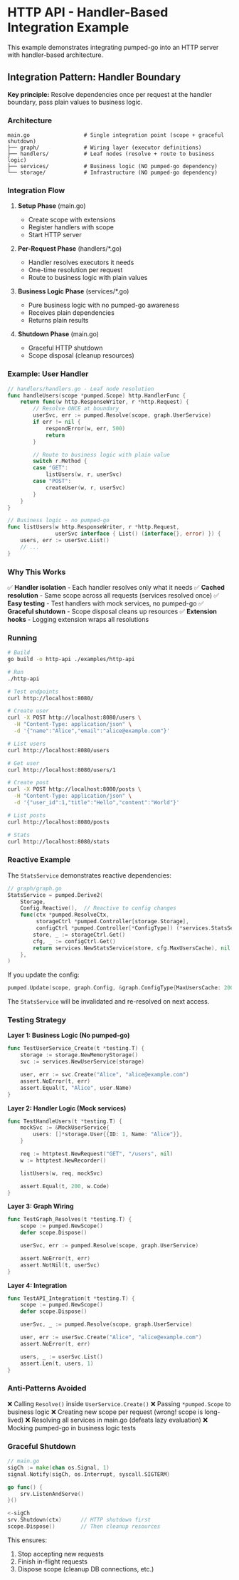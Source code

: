 # HTTP API - Handler-Based Integration Example

This example demonstrates integrating pumped-go into an HTTP server with handler-based architecture.

## Integration Pattern: Handler Boundary

**Key principle:** Resolve dependencies once per request at the handler boundary, pass plain values to business logic.

### Architecture

```
main.go                 # Single integration point (scope + graceful shutdown)
├── graph/              # Wiring layer (executor definitions)
├── handlers/           # Leaf nodes (resolve + route to business logic)
├── services/           # Business logic (NO pumped-go dependency)
└── storage/            # Infrastructure (NO pumped-go dependency)
```

### Integration Flow

1. **Setup Phase** (main.go)
   - Create scope with extensions
   - Register handlers with scope
   - Start HTTP server

2. **Per-Request Phase** (handlers/*.go)
   - Handler resolves executors it needs
   - One-time resolution per request
   - Route to business logic with plain values

3. **Business Logic Phase** (services/*.go)
   - Pure business logic with no pumped-go awareness
   - Receives plain dependencies
   - Returns plain results

4. **Shutdown Phase** (main.go)
   - Graceful HTTP shutdown
   - Scope disposal (cleanup resources)

### Example: User Handler

```go
// handlers/handlers.go - Leaf node resolution
func handleUsers(scope *pumped.Scope) http.HandlerFunc {
    return func(w http.ResponseWriter, r *http.Request) {
        // Resolve ONCE at boundary
        userSvc, err := pumped.Resolve(scope, graph.UserService)
        if err != nil {
            respondError(w, err, 500)
            return
        }

        // Route to business logic with plain value
        switch r.Method {
        case "GET":
            listUsers(w, r, userSvc)
        case "POST":
            createUser(w, r, userSvc)
        }
    }
}

// Business logic - no pumped-go
func listUsers(w http.ResponseWriter, r *http.Request,
               userSvc interface { List() (interface{}, error) }) {
    users, err := userSvc.List()
    // ...
}
```

### Why This Works

✅ **Handler isolation** - Each handler resolves only what it needs
✅ **Cached resolution** - Same scope across all requests (services resolved once)
✅ **Easy testing** - Test handlers with mock services, no pumped-go
✅ **Graceful shutdown** - Scope disposal cleans up resources
✅ **Extension hooks** - Logging extension wraps all resolutions

### Running

```bash
# Build
go build -o http-api ./examples/http-api

# Run
./http-api

# Test endpoints
curl http://localhost:8080/

# Create user
curl -X POST http://localhost:8080/users \
  -H "Content-Type: application/json" \
  -d '{"name":"Alice","email":"alice@example.com"}'

# List users
curl http://localhost:8080/users

# Get user
curl http://localhost:8080/users/1

# Create post
curl -X POST http://localhost:8080/posts \
  -H "Content-Type: application/json" \
  -d '{"user_id":1,"title":"Hello","content":"World"}'

# List posts
curl http://localhost:8080/posts

# Stats
curl http://localhost:8080/stats
```

### Reactive Example

The `StatsService` demonstrates reactive dependencies:

```go
// graph/graph.go
StatsService = pumped.Derive2(
    Storage,
    Config.Reactive(),  // Reactive to config changes
    func(ctx *pumped.ResolveCtx,
         storageCtrl *pumped.Controller[storage.Storage],
         configCtrl *pumped.Controller[*ConfigType]) (*services.StatsService, error) {
        store, _ := storageCtrl.Get()
        cfg, _ := configCtrl.Get()
        return services.NewStatsService(store, cfg.MaxUsersCache), nil
    },
)
```

If you update the config:
```go
pumped.Update(scope, graph.Config, &graph.ConfigType{MaxUsersCache: 200})
```

The `StatsService` will be invalidated and re-resolved on next access.

### Testing Strategy

**Layer 1: Business Logic (No pumped-go)**
```go
func TestUserService_Create(t *testing.T) {
    storage := storage.NewMemoryStorage()
    svc := services.NewUserService(storage)

    user, err := svc.Create("Alice", "alice@example.com")
    assert.NoError(t, err)
    assert.Equal(t, "Alice", user.Name)
}
```

**Layer 2: Handler Logic (Mock services)**
```go
func TestHandleUsers(t *testing.T) {
    mockSvc := &MockUserService{
        users: []*storage.User{{ID: 1, Name: "Alice"}},
    }

    req := httptest.NewRequest("GET", "/users", nil)
    w := httptest.NewRecorder()

    listUsers(w, req, mockSvc)

    assert.Equal(t, 200, w.Code)
}
```

**Layer 3: Graph Wiring**
```go
func TestGraph_Resolves(t *testing.T) {
    scope := pumped.NewScope()
    defer scope.Dispose()

    userSvc, err := pumped.Resolve(scope, graph.UserService)

    assert.NoError(t, err)
    assert.NotNil(t, userSvc)
}
```

**Layer 4: Integration**
```go
func TestAPI_Integration(t *testing.T) {
    scope := pumped.NewScope()
    defer scope.Dispose()

    userSvc, _ := pumped.Resolve(scope, graph.UserService)

    user, err := userSvc.Create("Alice", "alice@example.com")
    assert.NoError(t, err)

    users, _ := userSvc.List()
    assert.Len(t, users, 1)
}
```

### Anti-Patterns Avoided

❌ Calling `Resolve()` inside `UserService.Create()`
❌ Passing `*pumped.Scope` to business logic
❌ Creating new scope per request (wrong! scope is long-lived)
❌ Resolving all services in main.go (defeats lazy evaluation)
❌ Mocking pumped-go in business logic tests

### Graceful Shutdown

```go
// main.go
sigCh := make(chan os.Signal, 1)
signal.Notify(sigCh, os.Interrupt, syscall.SIGTERM)

go func() {
    srv.ListenAndServe()
}()

<-sigCh
srv.Shutdown(ctx)      // HTTP shutdown first
scope.Dispose()        // Then cleanup resources
```

This ensures:
1. Stop accepting new requests
2. Finish in-flight requests
3. Dispose scope (cleanup DB connections, etc.)
